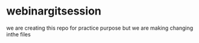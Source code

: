 # webinargitsession
we are creating this repo for practice purpose but we are making changing inthe files
